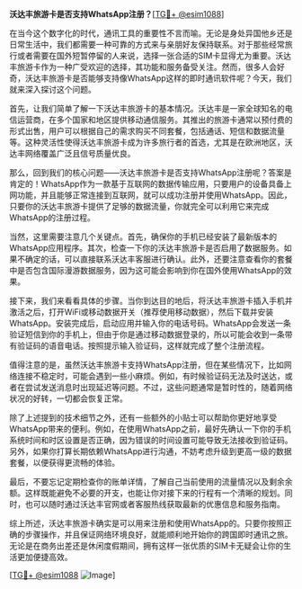 **沃达丰旅游卡是否支持WhatsApp注册？**[[TG💪+ @esim1088](https://t.me/s/esim1088)]

在当今这个数字化的时代，通讯工具的重要性不言而喻。无论是身处异国他乡还是日常生活中，我们都需要一种可靠的方式来与亲朋好友保持联系。对于那些经常旅行或者需要在国外短暂停留的人来说，选择一张合适的SIM卡显得尤为重要。沃达丰旅游卡作为一种广受欢迎的选择，其功能和服务备受关注。然而，很多人会好奇，沃达丰旅游卡是否能够支持像WhatsApp这样的即时通讯软件呢？今天，我们就来深入探讨这个问题。

首先，让我们简单了解一下沃达丰旅游卡的基本情况。沃达丰是一家全球知名的电信运营商，在多个国家和地区提供移动通信服务。其推出的旅游卡通常以预付费的形式出售，用户可以根据自己的需求购买不同套餐，包括通话、短信和数据流量等。这种灵活性使得沃达丰旅游卡成为许多旅行者的首选，尤其是在欧洲地区，沃达丰网络覆盖广泛且信号质量优良。

那么，回到我们的核心问题——沃达丰旅游卡是否支持WhatsApp注册呢？答案是肯定的！WhatsApp作为一款基于互联网的数据传输应用，只要用户的设备具备上网功能，并且能够正常连接到互联网，就可以成功注册并使用WhatsApp。因此，只要你的沃达丰旅游卡提供了足够的数据流量，你就完全可以利用它来完成WhatsApp的注册过程。

当然，这里需要注意几个关键点。首先，确保你的手机已经安装了最新版本的WhatsApp应用程序。其次，检查一下你的沃达丰旅游卡是否启用了数据服务。如果不确定的话，可以直接联系沃达丰客服进行确认。此外，还要注意查看你的套餐中是否包含国际漫游数据服务，因为这可能会影响到你在国外使用WhatsApp的效果。

接下来，我们来看看具体的步骤。当你到达目的地后，将沃达丰旅游卡插入手机并激活之后，打开WiFi或移动数据开关（推荐使用移动数据），然后下载并安装WhatsApp。安装完成后，启动应用并输入你的电话号码。WhatsApp会发送一条验证短信到你的手机上，但由于你是通过移动数据登录的，所以可能会收到一条带有验证码的语音电话。按照提示输入验证码，这样就完成了整个注册流程。

值得注意的是，虽然沃达丰旅游卡支持WhatsApp注册，但在某些情况下，比如网络连接不稳定时，可能会遇到一些小麻烦。例如，有时候验证码无法及时送达，或者在尝试发送消息时出现延迟等问题。不过，这些问题通常是暂时性的，随着网络状况的好转，一切都会恢复正常。

除了上述提到的技术细节之外，还有一些额外的小贴士可以帮助你更好地享受WhatsApp带来的便利。例如，在使用WhatsApp之前，最好先确认一下你的手机系统时间和时区设置是否正确，因为错误的时间设置可能导致无法接收到验证码。另外，如果你打算长期依赖WhatsApp进行沟通，不妨考虑升级到更高一级的数据套餐，以便获得更流畅的体验。

最后，不要忘记定期检查你的账单详情，了解自己当前使用的流量情况以及剩余余额。这样既能避免不必要的开支，也能让你对接下来的行程有一个清晰的规划。同时，也可以随时通过沃达丰官网或者客服热线获取最新的优惠信息和服务指南。

综上所述，沃达丰旅游卡确实是可以用来注册和使用WhatsApp的。只要你按照正确的步骤操作，并且保证网络环境良好，就能顺利地开始你的跨国即时通讯之旅。无论是在商务出差还是休闲度假期间，拥有这样一张优质的SIM卡无疑会让你的生活更加便捷高效。

[[TG💪+ @esim1088](https://t.me/s/esim1088) ![Image](https://i.postimg.cc/4NQfJmqS/Snipaste-2025-05-13-00-14-12.png)]